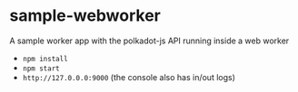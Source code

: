 # sample-webworker

A sample worker app with the polkadot-js API running inside a web worker

- `npm install`
- `npm start`
- `http://127.0.0.0:9000` (the console also has in/out logs)
